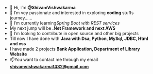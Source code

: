 - 👋 Hi, I’m **@ShivamVishwakarma**
- 👀 I’m vey passionate and interested in exploring **coding** stuffs journey......
- 🌱 I’m currently learning*Spring Boot with REST services*
- My next jump will be **.Net Framework and next AWS**
- 💞️ I’m looking to contribute in open source and other big projects
- Till now I have done with **Java with Dsa, Python, MySql, JDBC, Html and css**
- I have made 2 projects **Bank Application, Department of Library Website**
- 📫You want to contact me through my email **shivamvishwakarma1432@gmail.com**

<!---
--->
